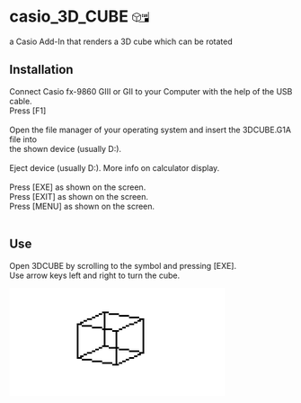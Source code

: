 # casio_3D_CUBE ![MainIcon](MainIcon.bmp)
a Casio Add-In that renders a 3D cube which can be rotated

## Installation

Connect Casio fx-9860 GIII or GII to your Computer with the help of the USB cable.<br>
Press [F1]<br>
<br>
Open the file manager of your operating system and insert the 3DCUBE.G1A file into <br>
the shown device (usually D:).<br>
<br>
Eject device (usually D:). More info on calculator display.<br>
<br>
Press [EXE] as shown on the screen.<br>
Press [EXIT] as shown on the screen.<br>
Press [MENU] as shown on the screen.<br>
<br>

## Use

Open 3DCUBE by scrolling to the symbol and pressing [EXE].<br>
Use arrow keys left and right to turn the cube.<br>

![Add-In](3DCUBE.bmp)
